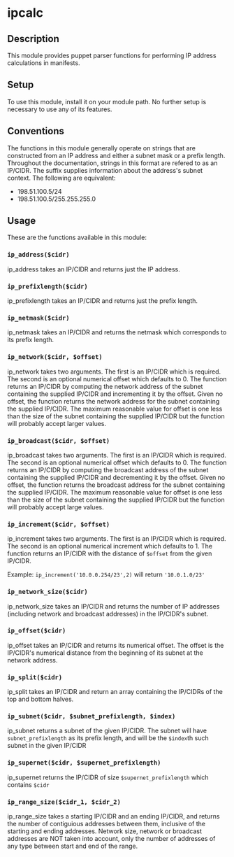 ipcalc
======

## Description
This module provides puppet parser functions for performing IP address
calculations in manifests.

## Setup

To use this module, install it on your module path. No further setup is
necessary to use any of its features.

## Conventions

The functions in this module generally operate on strings that are constructed
from an IP address and either a subnet mask or a prefix length. Throughout the
documentation, strings in this format are refered to as an IP/CIDR. The suffix
supplies information about the address's subnet context. The following are
equivalent:

* 198.51.100.5/24
* 198.51.100.5/255.255.255.0

## Usage

These are the functions available in this module:

### `ip_address($cidr)`

ip_address takes an IP/CIDR and returns just the IP address.

### `ip_prefixlength($cidr)`

ip_prefixlength takes an IP/CIDR and returns just the prefix length.

### `ip_netmask($cidr)`

ip_netmask takes an IP/CIDR and returns the netmask which corresponds to its
prefix length.

### `ip_network($cidr, $offset)`

ip_network takes two arguments. The first is an IP/CIDR which is required. The
second is an optional numerical offset which defaults to 0. The function
returns an IP/CIDR by computing the network address of the subnet containing
the supplied IP/CIDR and incrementing it by the offset. Given no offset, the
function returns the network address for the subnet containing the supplied
IP/CIDR. The maximum reasonable value for offset is one less than the size of
the subnet containing the supplied IP/CIDR but the function will probably
accept larger values.

### `ip_broadcast($cidr, $offset)`

ip_broadcast takes two arguments. The first is an IP/CIDR which is required.
The second is an optional numerical offset which defaults to 0. The function
returns an IP/CIDR by computing the broadcast address of the subnet containing
the supplied IP/CIDR and decrementing it by the offset. Given no offset, the
function returns the broadcast address for the subnet containing the supplied
IP/CIDR. The maximum reasonable value for offset is one less than the size of
the subnet containing the supplied IP/CIDR but the function will probably
accept large values.

### `ip_increment($cidr, $offset)`

ip_increment takes two arguments. The first is an IP/CIDR which is required.
The second is an optional numerical increment which defaults to 1. The function
returns an IP/CIDR with the distance of `$offset` from the given IP/CIDR.

Example: `ip_increment('10.0.0.254/23',2)` will return `'10.0.1.0/23'`

### `ip_network_size($cidr)`

ip_network_size takes an IP/CIDR and returns the number of IP addresses
(including network and broadcast addresses) in the IP/CIDR's subnet.

### `ip_offset($cidr)`

ip_offset takes an IP/CIDR and returns its numerical offset. The offset is the
IP/CIDR's numerical distance from the beginning of its subnet at the network
address.

### `ip_split($cidr)`

ip_split takes an IP/CIDR and return an array containing the IP/CIDRs of the
top and bottom halves.

### `ip_subnet($cidr, $subnet_prefixlength, $index)`

ip_subnet returns a subnet of the given IP/CIDR. The subnet will have
`subnet_prefixlength` as its prefix length, and will be the `$index`th
such subnet in the given IP/CIDR

### `ip_supernet($cidr, $supernet_prefixlength)`

ip_supernet returns the IP/CIDR of size `$supernet_prefixlength` which contains
`$cidr`

### `ip_range_size($cidr_1, $cidr_2)`

ip_range_size takes a starting IP/CIDR and an ending IP/CIDR, and returns the
number of contiguious addresses between them, inclusive of the starting and
ending addresses.  Network size, network or broadcast addresses are NOT taken
into account, only the number of addresses of any type between start and end of
the range.
